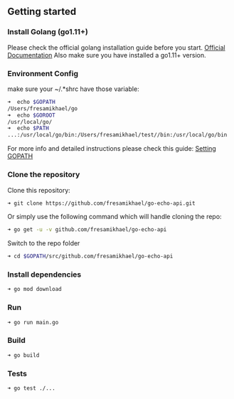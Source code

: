## Getting started

### Install Golang (go1.11+)

Please check the official golang installation guide before you start. [Official Documentation](https://golang.org/doc/install)
Also make sure you have installed a go1.11+ version.

### Environment Config

make sure your ~/.\*shrc have those variable:

```bash
➜  echo $GOPATH
/Users/fresamikhael/go
➜  echo $GOROOT
/usr/local/go/
➜  echo $PATH
...:/usr/local/go/bin:/Users/fresamikhael/test//bin:/usr/local/go/bin
```

For more info and detailed instructions please check this guide: [Setting GOPATH](https://github.com/golang/go/wiki/SettingGOPATH)

### Clone the repository

Clone this repository:

```bash
➜ git clone https://github.com/fresamikhael/go-echo-api.git
```

Or simply use the following command which will handle cloning the repo:

```bash
➜ go get -u -v github.com/fresamikhael/go-echo-api
```

Switch to the repo folder

```bash
➜ cd $GOPATH/src/github.com/fresamikhael/go-echo-api
```

### Install dependencies

```bash
➜ go mod download
```

### Run

```bash
➜ go run main.go
```

### Build

```bash
➜ go build
```

### Tests

```bash
➜ go test ./...
```
